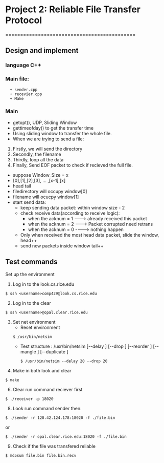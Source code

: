# Project 2: Reliable File Transfer Protocol
============================================
## Design and implement
   ### language C++
   ### Main file: 
      + sender.cpp
      + recevier.cpp
      + Make
   ### Main 
   - getopt(), UDP, Sliding Window
   - gettimeofday() to get the transfer time
   - Using sliding window to transfer the whole file.
   - When we are trying to send a file:
   1. Firstly, we will send the directory
   2. Secondly, the filename
   3. Thirdly, loop all the data
   4. Finally, Send EOF packet to check if recieved the full file.
   - suppose Window_Size = x
   - [0],[1],[2],[3], ... ,[x-1],[x]
   - head                        tail
   - filedirectory will occupy window[0]
   - filename will ocucpy window[1]
   - start send data:
      - keep sending data packet: within window size - 2 
      - check receive data(according to receive logic):
        - when the acknum = 1 ---> already received this packet
        - when the acknum = 2 ---> Packet corrupted need retrans
        - when the acknum = 0 ----> nothing happen
      - Only when received the most head data packet, slide the window, head++
      - send new packets inside window tail++
   
   

## Test commands
Set up the environment

1. Log in to the look.cs.rice.edu
```
$ ssh <username>comp429@look.cs.rice.edu
```
2. Log in to the clear
```
$ ssh <username>@opal.clear.rice.edu
```
3. Set net environment
   - Reset environment
    ```
    $ /usr/bin/netsim
    ```
   - Test structure :
   /usr/bin/netsim [--delay <percent>] [--drop <percent>]
                    [--reorder <percent>] [--mangle <percent>]
                    [--duplicate <percent>]
     ```
     $ /usr/bin/netsim --delay 20 --drop 20
     ```
5. Make in both look and clear
```
$ make
```
6. Clear run command reciever first
```
$ ./receiver -p 18020
```
8. Look run command sender then:
```
$ ./sender -r 128.42.124.178:18020 -f ./file.bin
```
or
```
$ ./sender -r opal.clear.rice.edu:18020 -f ./file.bin
```
9. Check if the file was transfered reliable
```
$ md5sum file.bin file.bin.recv
```
